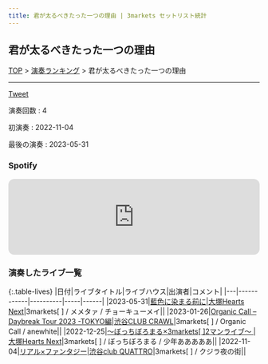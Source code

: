 ```yaml
---
title: 君が太るべきたった一つの理由 | 3markets セットリスト統計
---
```

## 君が太るべきたった一つの理由


[TOP](/setlist/) > [演奏ランキング](songs.html) > 君が太るべきたった一つの理由

___

<a href="https://twitter.com/share?ref_src=twsrc%5Etfw" data-text="3markets[ ]セットリスト > 君が太るべきたった一つの理由" class="twitter-share-button" data-via="3markets" data-hashtags="3markets" data-related="3markets" data-show-count="false">Tweet</a>

演奏回数
: 4

初演奏
: 2022-11-04

最後の演奏
: 2023-05-31







### Spotify
<iframe style="border-radius:12px" src="https://open.spotify.com/embed/track/4IfaRAioE6vizwZ2rIS6qS?utm_source=generator" width="100%" height="152" frameBorder="0" allowfullscreen="" allow="autoplay; clipboard-write; encrypted-media; fullscreen; picture-in-picture" loading="lazy"></iframe>





### 演奏したライブ一覧

{:.table-lives}
|日付|ライブタイトル|ライブハウス|出演者|コメント|
|---|------------|----------|-----|------|
|<span class="nowrap">2023-05-31</span>|[藍色に染まる前に](live068.html)|[大塚Hearts Next](livehouse048.html)|3markets[ ] / メメタァ / チョーキューメイ||
|<span class="nowrap">2023-01-26</span>|[Organic Call – Daybreak Tour 2023 -TOKYO編](live051.html)|[渋谷CLUB CRAWL](livehouse050.html)|3markets[ ] / Organic Call / anewhite||
|<span class="nowrap">2022-12-25</span>|[〜ぼっちぼろまる×3markets[ ]2マンライブ〜	](live045.html)|[大塚Hearts Next](livehouse048.html)|3markets[ ] / ぼっちぼろまる / 少年あああああ||
|<span class="nowrap">2022-11-04</span>|[リアル×ファンタジー](live037.html)|[渋谷club QUATTRO](livehouse002.html)|3markets[ ] / クジラ夜の街||



<script async src="https://platform.twitter.com/widgets.js" charset="utf-8"></script>